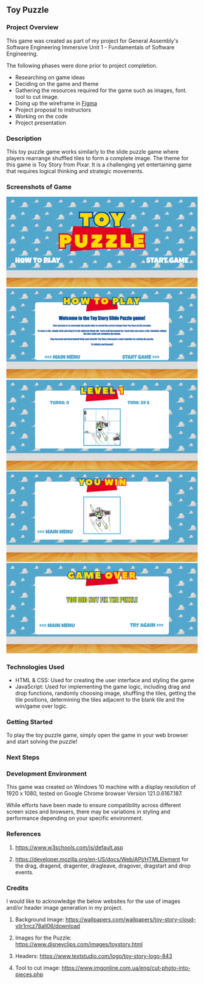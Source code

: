 ## Toy Puzzle

### Project Overview

This game was created as part of my project for General Assembly's Software Engineering Immersive Unit 1 - Fundamentals of Software Engineering.

The following phases were done prior to project completion.

- Researching on game ideas
- Deciding on the game and theme
- Gathering the resources required for the game such as images, font. tool to cut image.
- Doing up the wireframe in [Figma](https://www.figma.com/file/h3fJhILv8lrjYmBFe2fqpJ/Toy-Puzzle?type=design&node-id=0-1&mode=design&t=6qomrLaxDyB7igRg-0)
- Project proposal to instructors
- Working on the code
- Project presentation

### Description

This toy puzzle game works similarly to the slide puzzle game where players rearrange shuffled tiles to form a complete image. The theme for this game is Toy Story from Pixar. It is a challenging yet entertaining game that requires logical thinking and strategic movements.

### Screenshots of Game

![index](game-screenshots/toy-puzzle.png)
![howtoplay](game-screenshots/how-to-play.png)
![game-3x3](game-screenshots/level-1.png)
![you-win](game-screenshots/you-win.png)
![game-over](game-screenshots/game-over.png)

### Technologies Used

- HTML & CSS: Used for creating the user interface and styling the game
- JavaScript: Used for implementing the game logic, including drag and drop functions, randomly choosing image, shuffling the tiles, getting the tile positions, determining the tiles adjacent to the blank tile and the win/game over logic.

### Getting Started

To play the toy puzzle game, simply open the game in your web browser and start solving the puzzle!

### Next Steps

### Development Environment

This game was created on Windows 10 machine with a display resolution of 1920 x 1080, tested on Google Chrome browser Version 121.0.6167.187.

While efforts have been made to ensure compatibility across different screen sizes and browsers, there may be variations in styling and performance depending on your specific environment.

### References

1. https://www.w3schools.com/js/default.asp

2. https://developer.mozilla.org/en-US/docs/Web/API/HTMLElement for the drag, dragend, dragenter, dragleave, dragover, dragstart and drop events.

### Credits

I would like to acknowledge the below websites for the use of images and/or header image generation in my project.

1. Background Image: https://wallpapers.com/wallpapers/toy-story-cloud-vlir1rrcz78all06/download

2. Images for the Puzzle: https://www.disneyclips.com/images/toystory.html

3. Headers: https://www.textstudio.com/logo/toy-story-logo-843

4. Tool to cut image: https://www.imgonline.com.ua/eng/cut-photo-into-pieces.php
